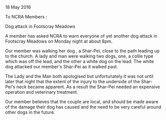 18 May 2016

To NCRA Members :

Dog attack in Footscray Meadows

A member has asked NCRA to warn everyone of yet another dog attack in Footscray Meadows on Monday night at about 8pm.

Our member was walking her dog , a Shar-Pei, close to the path leading up to the church. A lady and man were walking two dogs, one, a collie type which was off the lead, and the other a white dog on the lead. The white dog attacked our member's Shar-Pei as it walked past.

The Lady and the Man both apologised but unfortunately it was not until later that night that the extent of the injury to the underside of the Shar-Pei's neck became apparent. As a result the Shar-Pei needed an expensive operation and veterinary treatment.

Our member believes that the couple are local, and should be made aware of the damage their dog has caused and the need to be very careful around other dogs in the future.
